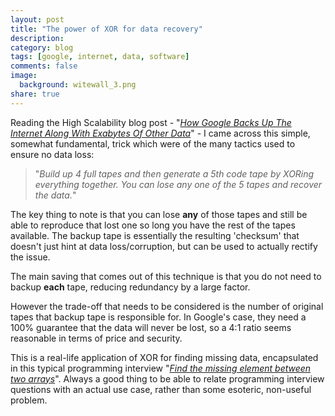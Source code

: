 ```yaml
---
layout: post
title: "The power of XOR for data recovery"
description:
category: blog
tags: [google, internet, data, software]
comments: false
image:
  background: witewall_3.png
share: true
---
```


Reading the High Scalability blog post - "[_How Google Backs Up The Internet Along With Exabytes Of Other Data_](http://highscalability.com/blog/2014/2/3/how-google-backs-up-the-internet-along-with-exabytes-of-othe.html)" - I came across this simple, somewhat fundamental, trick which were of the many tactics used to ensure no data loss:

> "_Build up 4 full tapes and then generate a 5th code tape by XORing everything together. You can lose any one of the 5 tapes and recover the data._"

The key thing to note is that you can lose **any** of those tapes and still be able to reproduce that lost one so long you have the rest of the tapes available.
The backup tape is essentially the resulting 'checksum' that doesn't just hint at data loss/corruption, but can be used to actually rectify the issue.

The main saving that comes out of this technique is that you do not need to backup **each** tape, reducing redundancy by a large factor.

However the trade-off that needs to be considered is the number of original tapes that backup tape is responsible for.
In Google's case, they need a 100% guarantee that the data will never be lost, so a 4:1 ratio seems reasonable in terms of price and security.

This is a real-life application of XOR for finding missing data, encapsulated in this typical programming interview "_[Find the missing element between two arrays](http://www.ardendertat.com/2011/09/27/programming-interview-questions-4-find-missing-element/)_". Always a good thing to be able to relate programming interview questions with an actual use case, rather than some esoteric, non-useful problem.


